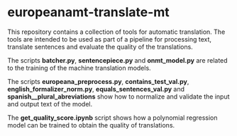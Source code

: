 # europeanamt-translate-mt
This repository contains a collection of tools for automatic translation. The tools are intended to be used as part of a pipeline for processing text, translate sentences and evaluate the quality of the translations.

The scripts **batcher.py**, **sentencepiece.py** and **onmt_model.py** are related to the training of the machine translation models.

The scripts **europeana_preprocess.py**, **contains_test_val.py**, **english_formalizer_norm.py**, **equals_sentences_val.py** and **spanish__plural_abreviations** show how to normalize and validate the input and output text of the model.

The **get_quality_score.ipynb** script shows how a polynomial regression model can be trained to obtain the quality of translations.

